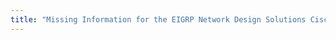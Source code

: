 ```yaml
---
title: "Missing Information for the EIGRP Network Design Solutions Cisco Press Book"
---
```

<!--ignore-->